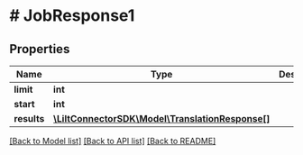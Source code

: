 # # JobResponse1

## Properties

Name | Type | Description | Notes
------------ | ------------- | ------------- | -------------
**limit** | **int** |  | [optional]
**start** | **int** |  | [optional]
**results** | [**\LiltConnectorSDK\Model\TranslationResponse[]**](TranslationResponse.md) |  | [optional]

[[Back to Model list]](../../README.md#models) [[Back to API list]](../../README.md#endpoints) [[Back to README]](../../README.md)
